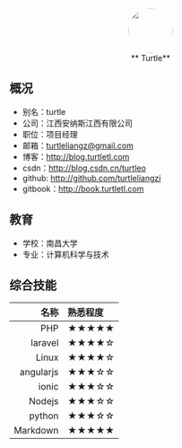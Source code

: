 <center><img src="https://avatars0.githubusercontent.com/turtleliangzi" style="width:80px;height:80px;border-radius:40px;"></center>
<center>** Turtle**</center>

## 概况
- 别名：turtle
- 公司：江西安纳斯江西有限公司
- 职位：项目经理
- 邮箱：turtleliangz@gmail.com
- 博客：http://blog.turtletl.com
- csdn：http://blog.csdn.cn/turtleo
- github: http://github.com/turtleliangzi
- gitbook：http://book.turtletl.com

## 教育

- 学校：南昌大学
- 专业：计算机科学与技术

## 综合技能

| 名称 | 熟悉程度 |
|--:|:--|
| PHP | ★★★★★ |
| laravel | ★★★★☆ |
| Linux | ★★★★☆ |
| angularjs | ★★★☆☆ |
| ionic | ★★★☆☆ |
| Nodejs | ★★★☆☆ |
| python | ★★★☆☆ |
| Markdown | ★★★★★ |

